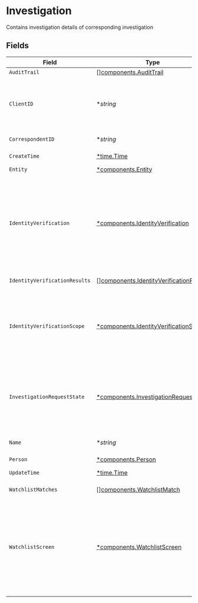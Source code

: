 # Investigation

Contains investigation details of corresponding investigation


## Fields

| Field                                                                                                                                                                                                                                                                                                                                                                                                                                                      | Type                                                                                                                                                                                                                                                                                                                                                                                                                                                       | Required                                                                                                                                                                                                                                                                                                                                                                                                                                                   | Description                                                                                                                                                                                                                                                                                                                                                                                                                                                | Example                                                                                                                                                                                                                                                                                                                                                                                                                                                    |
| ---------------------------------------------------------------------------------------------------------------------------------------------------------------------------------------------------------------------------------------------------------------------------------------------------------------------------------------------------------------------------------------------------------------------------------------------------------- | ---------------------------------------------------------------------------------------------------------------------------------------------------------------------------------------------------------------------------------------------------------------------------------------------------------------------------------------------------------------------------------------------------------------------------------------------------------- | ---------------------------------------------------------------------------------------------------------------------------------------------------------------------------------------------------------------------------------------------------------------------------------------------------------------------------------------------------------------------------------------------------------------------------------------------------------- | ---------------------------------------------------------------------------------------------------------------------------------------------------------------------------------------------------------------------------------------------------------------------------------------------------------------------------------------------------------------------------------------------------------------------------------------------------------- | ---------------------------------------------------------------------------------------------------------------------------------------------------------------------------------------------------------------------------------------------------------------------------------------------------------------------------------------------------------------------------------------------------------------------------------------------------------- |
| `AuditTrail`                                                                                                                                                                                                                                                                                                                                                                                                                                               | [][components.AuditTrail](../../models/components/audittrail.md)                                                                                                                                                                                                                                                                                                                                                                                           | :heavy_minus_sign:                                                                                                                                                                                                                                                                                                                                                                                                                                         | Audit trail of an investigation                                                                                                                                                                                                                                                                                                                                                                                                                            |                                                                                                                                                                                                                                                                                                                                                                                                                                                            |
| `ClientID`                                                                                                                                                                                                                                                                                                                                                                                                                                                 | **string*                                                                                                                                                                                                                                                                                                                                                                                                                                                  | :heavy_minus_sign:                                                                                                                                                                                                                                                                                                                                                                                                                                         | A unique identifier referencing a client The client ID serves as the unique identifier for the apex client positioned above the correspondent within the apex client configurator hierarchy. Moving forward, the account service will internally assign the client ID for all investigations.                                                                                                                                                              | 01HAT5GANHSZ8E8J0RAHQ8BK9K                                                                                                                                                                                                                                                                                                                                                                                                                                 |
| `CorrespondentID`                                                                                                                                                                                                                                                                                                                                                                                                                                          | **string*                                                                                                                                                                                                                                                                                                                                                                                                                                                  | :heavy_minus_sign:                                                                                                                                                                                                                                                                                                                                                                                                                                         | A unique identifier referencing a Correspondent                                                                                                                                                                                                                                                                                                                                                                                                            | 01HAT5GANHSZ8E8J0RAHQ8BK9K                                                                                                                                                                                                                                                                                                                                                                                                                                 |
| `CreateTime`                                                                                                                                                                                                                                                                                                                                                                                                                                               | [*time.Time](https://pkg.go.dev/time#Time)                                                                                                                                                                                                                                                                                                                                                                                                                 | :heavy_minus_sign:                                                                                                                                                                                                                                                                                                                                                                                                                                         | The time the investigation state was created                                                                                                                                                                                                                                                                                                                                                                                                               | 2023-06-13 23:48:58.343 +0000 UTC                                                                                                                                                                                                                                                                                                                                                                                                                          |
| `Entity`                                                                                                                                                                                                                                                                                                                                                                                                                                                   | [*components.Entity](../../models/components/entity.md)                                                                                                                                                                                                                                                                                                                                                                                                    | :heavy_minus_sign:                                                                                                                                                                                                                                                                                                                                                                                                                                         | investigation details on an entity                                                                                                                                                                                                                                                                                                                                                                                                                         |                                                                                                                                                                                                                                                                                                                                                                                                                                                            |
| `IdentityVerification`                                                                                                                                                                                                                                                                                                                                                                                                                                     | [*components.IdentityVerification](../../models/components/identityverification.md)                                                                                                                                                                                                                                                                                                                                                                        | :heavy_minus_sign:                                                                                                                                                                                                                                                                                                                                                                                                                                         | The screen state of one screening within an investigation, one of:<br/>- `SCREEN_STATE_UNSPECIFIED` - Default/Null value.<br/>- `PENDING` - Screen result is pending.<br/>- `PASSED` - Screen result has passed.<br/>- `FAILED` - Screen result has failed.<br/>- `NEEDS_REVIEW` - Screen result needs manual review.<br/>- `DEFERRED_REVIEW` - Screen result is deferred for review at a later date.<br/>- `OUT_OF_SCOPE` - Screen state is out of scope for this investigation type. | PASSED                                                                                                                                                                                                                                                                                                                                                                                                                                                     |
| `IdentityVerificationResults`                                                                                                                                                                                                                                                                                                                                                                                                                              | [][components.IdentityVerificationResult](../../models/components/identityverificationresult.md)                                                                                                                                                                                                                                                                                                                                                           | :heavy_minus_sign:                                                                                                                                                                                                                                                                                                                                                                                                                                         | The results of the identity verification check                                                                                                                                                                                                                                                                                                                                                                                                             |                                                                                                                                                                                                                                                                                                                                                                                                                                                            |
| `IdentityVerificationScope`                                                                                                                                                                                                                                                                                                                                                                                                                                | [*components.IdentityVerificationScope](../../models/components/identityverificationscope.md)                                                                                                                                                                                                                                                                                                                                                              | :heavy_minus_sign:                                                                                                                                                                                                                                                                                                                                                                                                                                         | Used to determine who is responsible for running identity verification checks, one of:<br/>- `IDENTITY_VERIFICATION_SCOPE_UNSPECIFIED` - Default/Null value.<br/>- `PERFORMED_BY_APEX` - Run CIP and CDD checks.<br/>- `PROVIDED_BY_CLIENT` - Run CDD checks with CIP provided in request.                                                                                                                                                                 | PERFORMED_BY_CLIENT                                                                                                                                                                                                                                                                                                                                                                                                                                        |
| `InvestigationRequestState`                                                                                                                                                                                                                                                                                                                                                                                                                                | [*components.InvestigationRequestState](../../models/components/investigationrequeststate.md)                                                                                                                                                                                                                                                                                                                                                              | :heavy_minus_sign:                                                                                                                                                                                                                                                                                                                                                                                                                                         | The state of an investigation request, one of:<br/>- `INVESTIGATION_REQUEST_STATE_UNSPECIFIED` - Default/Null value.<br/>- `OPEN` - The investigation request is open.<br/>- `CLOSED` - The investigation request is closed.                                                                                                                                                                                                                               | OPEN                                                                                                                                                                                                                                                                                                                                                                                                                                                       |
| `Name`                                                                                                                                                                                                                                                                                                                                                                                                                                                     | **string*                                                                                                                                                                                                                                                                                                                                                                                                                                                  | :heavy_minus_sign:                                                                                                                                                                                                                                                                                                                                                                                                                                         | Required: The ID for an open investigation The format is "investigations/{investigation}"                                                                                                                                                                                                                                                                                                                                                                  | investigations/01HEWVF4ZSNKYRP293J53ASJCJ                                                                                                                                                                                                                                                                                                                                                                                                                  |
| `Person`                                                                                                                                                                                                                                                                                                                                                                                                                                                   | [*components.Person](../../models/components/person.md)                                                                                                                                                                                                                                                                                                                                                                                                    | :heavy_minus_sign:                                                                                                                                                                                                                                                                                                                                                                                                                                         | investigation details on a person                                                                                                                                                                                                                                                                                                                                                                                                                          |                                                                                                                                                                                                                                                                                                                                                                                                                                                            |
| `UpdateTime`                                                                                                                                                                                                                                                                                                                                                                                                                                               | [*time.Time](https://pkg.go.dev/time#Time)                                                                                                                                                                                                                                                                                                                                                                                                                 | :heavy_minus_sign:                                                                                                                                                                                                                                                                                                                                                                                                                                         | The time the investigation state was last updated                                                                                                                                                                                                                                                                                                                                                                                                          | 2023-06-13 23:48:58.343 +0000 UTC                                                                                                                                                                                                                                                                                                                                                                                                                          |
| `WatchlistMatches`                                                                                                                                                                                                                                                                                                                                                                                                                                         | [][components.WatchlistMatch](../../models/components/watchlistmatch.md)                                                                                                                                                                                                                                                                                                                                                                                   | :heavy_minus_sign:                                                                                                                                                                                                                                                                                                                                                                                                                                         | A list of watchlist entries matched against the investigation                                                                                                                                                                                                                                                                                                                                                                                              |                                                                                                                                                                                                                                                                                                                                                                                                                                                            |
| `WatchlistScreen`                                                                                                                                                                                                                                                                                                                                                                                                                                          | [*components.WatchlistScreen](../../models/components/watchlistscreen.md)                                                                                                                                                                                                                                                                                                                                                                                  | :heavy_minus_sign:                                                                                                                                                                                                                                                                                                                                                                                                                                         | The screen state of one screening within an investigation, one of:<br/>- `SCREEN_STATE_UNSPECIFIED` - Default/Null value.<br/>- `PENDING` - Screen result is pending.<br/>- `PASSED` - Screen result has passed.<br/>- `FAILED` - Screen result has failed.<br/>- `NEEDS_REVIEW` - Screen result needs manual review.<br/>- `DEFERRED_REVIEW` - Screen result is deferred for review at a later date.<br/>- `OUT_OF_SCOPE` - Screen state is out of scope for this investigation type. | FAILED                                                                                                                                                                                                                                                                                                                                                                                                                                                     |